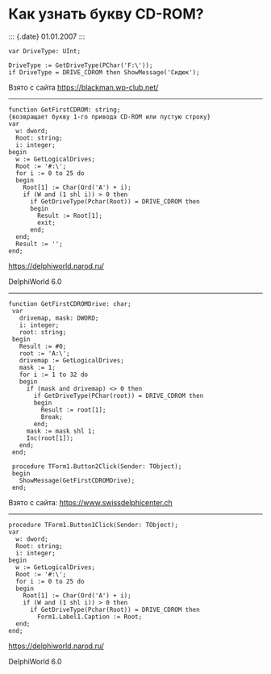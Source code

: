 Как узнать букву CD-ROM?
========================

::: {.date}
01.01.2007
:::

    var DriveType: UInt;
     
    DriveType := GetDriveType(PChar('F:\'));
    if DriveType = DRIVE_CDROM then ShowMessage('Сидюк');

Взято с сайта <https://blackman.wp-club.net/>

------------------------------------------------------------------------

    function GetFirstCDROM: string;
    {возвращает букву 1-го привода CD-ROM или пустую строку}
    var
      w: dword;
      Root: string;
      i: integer;
    begin
      w := GetLogicalDrives;
      Root := '#:\';
      for i := 0 to 25 do
      begin
        Root[1] := Char(Ord('A') + i);
        if (W and (1 shl i)) > 0 then
          if GetDriveType(Pchar(Root)) = DRIVE_CDROM then
          begin
            Result := Root[1];
            exit;
          end;
      end;
      Result := '';
    end;

<https://delphiworld.narod.ru/>

DelphiWorld 6.0

------------------------------------------------------------------------

    function GetFirstCDROMDrive: char;
     var
       drivemap, mask: DWORD;
       i: integer;
       root: string;
     begin
       Result := #0;
       root := 'A:\';
       drivemap := GetLogicalDrives;
       mask := 1;
       for i := 1 to 32 do
       begin
         if (mask and drivemap) <> 0 then
           if GetDriveType(PChar(root)) = DRIVE_CDROM then
           begin
             Result := root[1];
             Break;
           end;
         mask := mask shl 1;
         Inc(root[1]);
       end;
     end;
     
     procedure TForm1.Button2Click(Sender: TObject);
     begin
       ShowMessage(GetFirstCDROMDrive);
     end;

Взято с сайта: <https://www.swissdelphicenter.ch>

------------------------------------------------------------------------

    procedure TForm1.Button1Click(Sender: TObject);
    var
      w: dword;
      Root: string;
      i: integer;
    begin
      w := GetLogicalDrives;
      Root := '#:\';
      for i := 0 to 25 do
      begin
        Root[1] := Char(Ord('A') + i);
        if (W and (1 shl i)) > 0 then
          if GetDriveType(Pchar(Root)) = DRIVE_CDROM then
            Form1.Label1.Caption := Root;
      end;
    end;

<https://delphiworld.narod.ru/>

DelphiWorld 6.0

